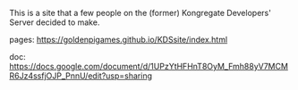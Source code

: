 This is a site that a few people on the (former) Kongregate Developers' Server decided to make.

pages: https://goldenpigames.github.io/KDSsite/index.html

doc: https://docs.google.com/document/d/1UPzYtHFHnT8OyM_Fmh88yV7MCMR6Jz4ssfjOJP_PnnU/edit?usp=sharing
